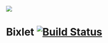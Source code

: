![](https://raw.githubusercontent.com/bgilham/Bixlet/develop/ReadMeIcon.png)

# Bixlet [![Build Status](https://travis-ci.org/bgilham/Bixlet.svg?branch=master)](https://travis-ci.org/bgilham/Bixlet)
